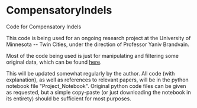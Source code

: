 # CompensatoryIndels
Code for Compensatory Indels

This code is being used for an ongoing research project at the University of Minnesota -- Twin Cities, under the direction of Professor Yaniv Brandvain.

Most of the code being used is just for manipulating and filtering some original data, which can be found [here](https://github.com/Gregor-Mendel-Institute/swedish-genomes).

This will be updated somewhat regularly by the author. All code (with explanation), as well as references to relevant papers, will be in the python notebook file "Project_Notebook". Original python code files can be given as requested, but a simple copy-paste (or just downloading the notebook in its entirety) should be sufficient for most purposes.
